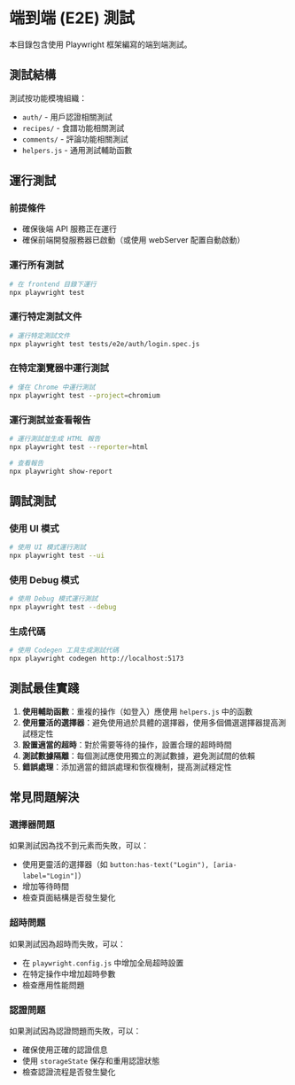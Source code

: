 # 端到端 (E2E) 測試

本目錄包含使用 Playwright 框架編寫的端到端測試。

## 測試結構

測試按功能模塊組織：

- `auth/` - 用戶認證相關測試
- `recipes/` - 食譜功能相關測試
- `comments/` - 評論功能相關測試
- `helpers.js` - 通用測試輔助函數

## 運行測試

### 前提條件

- 確保後端 API 服務正在運行
- 確保前端開發服務器已啟動（或使用 webServer 配置自動啟動）

### 運行所有測試

```bash
# 在 frontend 目錄下運行
npx playwright test
```

### 運行特定測試文件

```bash
# 運行特定測試文件
npx playwright test tests/e2e/auth/login.spec.js
```

### 在特定瀏覽器中運行測試

```bash
# 僅在 Chrome 中運行測試
npx playwright test --project=chromium
```

### 運行測試並查看報告

```bash
# 運行測試並生成 HTML 報告
npx playwright test --reporter=html

# 查看報告
npx playwright show-report
```

## 調試測試

### 使用 UI 模式

```bash
# 使用 UI 模式運行測試
npx playwright test --ui
```

### 使用 Debug 模式

```bash
# 使用 Debug 模式運行測試
npx playwright test --debug
```

### 生成代碼

```bash
# 使用 Codegen 工具生成測試代碼
npx playwright codegen http://localhost:5173
```

## 測試最佳實踐

1. **使用輔助函數**：重複的操作（如登入）應使用 `helpers.js` 中的函數
2. **使用靈活的選擇器**：避免使用過於具體的選擇器，使用多個備選選擇器提高測試穩定性
3. **設置適當的超時**：對於需要等待的操作，設置合理的超時時間
4. **測試數據隔離**：每個測試應使用獨立的測試數據，避免測試間的依賴
5. **錯誤處理**：添加適當的錯誤處理和恢復機制，提高測試穩定性

## 常見問題解決

### 選擇器問題

如果測試因為找不到元素而失敗，可以：

- 使用更靈活的選擇器（如 `button:has-text("Login"), [aria-label="Login"]`）
- 增加等待時間
- 檢查頁面結構是否發生變化

### 超時問題

如果測試因為超時而失敗，可以：

- 在 `playwright.config.js` 中增加全局超時設置
- 在特定操作中增加超時參數
- 檢查應用性能問題

### 認證問題

如果測試因為認證問題而失敗，可以：

- 確保使用正確的認證信息
- 使用 `storageState` 保存和重用認證狀態
- 檢查認證流程是否發生變化
